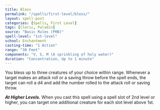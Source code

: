 ```yaml
---
title: Bless
permalink: "/spells/first-level/bless/"
layout: spell-post
categories: [Spells, First Level]
tags: [Cleric, Paladin]
source: "Basic Rules (PHB)"
spell-level: "1st-level"
school: Enchantment
casting-time: "1 Action"
range: "30 Feet"
components: "V, S, M (A sprinkling of holy water)"
duration: "Concentration, Up to 1 minute"
---
```


You bless up to three creatures of your choice within range. Whenever a target makes an attack roll or a saving throw before the spell ends, the target can roll a d4 and add the number rolled to the attack roll or saving throw.

***At Higher Levels.*** When you cast this spell using a spell slot of 2nd level or higher, you can target one additional creature for each slot level above 1st.